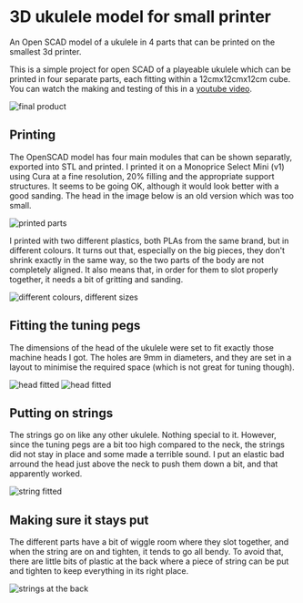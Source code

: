 # 3D ukulele model for small printer

An Open SCAD model of a ukulele in 4 parts that can be printed on the smallest 3d printer.

This is a simple project for open SCAD of a playeable ukulele which can be printed in four separate parts, each fitting within a 12cmx12cmx12cm cube. You can watch the making and testing of this in a [youtube video](https://www.youtube.com/watch?v=nVpGd0PeAJA).

![final product](https://github.com/mdaquin/3d-ukulele-model-for-small-printer/raw/master/images/20180124_202233.jpg)

## Printing

The OpenSCAD model has four main modules that can be shown separatly, exported into STL and printed. I printed it on a Monoprice Select Mini (v1) using Cura at a fine resolution, 20% filling and the appropriate support structures. It seems to be going OK, although it would look better with a good sanding. The head in the image below is an old version which was too small.

![printed parts](https://github.com/mdaquin/3d-ukulele-model-for-small-printer/raw/master/images/20180119_171701.jpg)

I printed with two different plastics, both PLAs from the same brand, but in different colours. It turns out that, especially on the big pieces, they don't shrink exactly in the same way, so the two parts of the body are not completely aligned. It also means that, in order for them to slot properly together, it needs a bit of gritting and sanding. 

![different colours, different sizes](https://github.com/mdaquin/3d-ukulele-model-for-small-printer/raw/master/images/20180123_175422.jpg)

## Fitting the tuning pegs

The dimensions of the head of the ukulele were set to fit exactly those machine heads I got. The holes are 9mm in diameters, and they are set in a layout to minimise the required space (which is not great for tuning though). 

![head fitted](https://github.com/mdaquin/3d-ukulele-model-for-small-printer/raw/master/images/20180123_180300.jpg)
![head fitted](https://github.com/mdaquin/3d-ukulele-model-for-small-printer/raw/master/images/20180123_180244.jpg)

## Putting on strings 

The strings go on like any other ukulele. Nothing special to it. However, since the tuning pegs are a bit too high compared to the neck, the strings did not stay in place and some made a terrible sound. I put an elastic bad arround the head just above the neck to push them down a bit, and that apparently worked. 

![string fitted](https://github.com/mdaquin/3d-ukulele-model-for-small-printer/raw/master/images/20180124_105409.jpg)

## Making sure it stays put

The different parts have a bit of wiggle room where they slot together, and when the string are on and tighten, it tends to go all bendy. To avoid that, there are little bits of plastic at the back where a piece of string can be put and tighten to keep everything in its right place. 

![strings at the back](https://github.com/mdaquin/3d-ukulele-model-for-small-printer/raw/master/images/20180124_193050.jpg)

